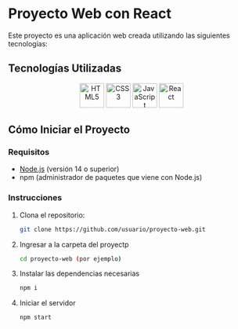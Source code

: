 # Proyecto Web con React

Este proyecto es una aplicación web creada utilizando las siguientes tecnologías:

## Tecnologías Utilizadas

<p align="center">
  <img src="https://upload.wikimedia.org/wikipedia/commons/6/61/HTML5_logo_and_wordmark.svg" alt="HTML5" width="50" height="50"/>
  <img src="https://upload.wikimedia.org/wikipedia/commons/d/d5/CSS3_logo_and_wordmark.svg" alt="CSS3" width="50" height="50"/>
  <img src="https://upload.wikimedia.org/wikipedia/commons/6/6a/JavaScript-logo.png" alt="JavaScript" width="50" height="50"/>
  <img src="https://upload.wikimedia.org/wikipedia/commons/a/a7/React-icon.svg" alt="React" width="50" height="50"/>
</p>

## Cómo Iniciar el Proyecto

### Requisitos

- [Node.js](https://nodejs.org/) (versión 14 o superior)
- npm (administrador de paquetes que viene con Node.js)

### Instrucciones

1. Clona el repositorio:
   ```bash
   git clone https://github.com/usuario/proyecto-web.git
   ```
2. Ingresar a la carpeta del proyectp
   ```bash
   cd proyecto-web (por ejemplo)
   ```
3. Instalar las dependencias necesarias
   ```bash
   npm i
   ```
4. Iniciar el servidor
   ```bash
   npm start
   ```